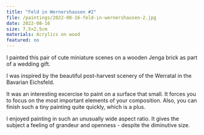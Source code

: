 ```yaml
---
title: "Feld in Wernershausen #2"
file: /paintings/2022-08-16-feld-in-wernershausen-2.jpg
date: 2022-08-16
size: 7,5×2,5cm
materials: Acrylics on wood
featured: no
---
```


I painted this pair of cute miniature scenes on a wooden Jenga brick as part of a wedding gift.

I was inspired by the beautiful post-harvest scenery of the Werratal in the Bavarian Eichsfeld. 

It was an interesting excercise to paint on a surface that small. It forces you to focus on the most important elements of your composition. Also, you can finish such a tiny painting quite quickly, which is a plus.

I enjoyed painting in such an unusually wide aspect ratio. It gives the subject a feeling of grandeur and openness - despite the diminutive size.